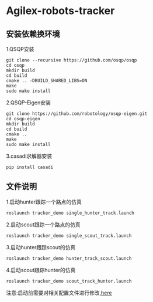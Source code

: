# Agilex-robots-tracker

## 安装依赖换环境
1.QSQP安装

```shell
git clone --recursive https://github.com/osqp/osqp
cd osqp
mkdir build
cd build
cmake .. -DBUILD_SHARED_LIBS=ON
make
sudo make install
```

2.QSQP-Eigen安装

```shell
git clone https://github.com/robotology/osqp-eigen.git
cd osqp-eigen
mkdir build 
cd build
cmake ..
make
sudo make install
```

3.casadi求解器安装
```shell
pip install casadi
```

## 文件说明
1.启动hunter跟踪一个路点的仿真

`roslaunch tracker_demo single_hunter_track.launch`

2.启动scout跟踪一个路点的仿真

`roslaunch tracker_demo single_scout_track.launch`

3.启动hunter跟踪scout的仿真

`roslaunch tracker_demo hunter_track_scout.launch`

4.启动scout跟踪hunter的仿真

`roslaunch tracker_demo scout_track_hunter.launch`

注意:启动前需要对相关配置文件进行修改,[here](tracker_demo/README.md)